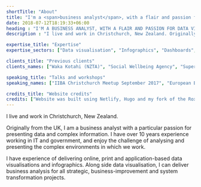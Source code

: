 ```yaml
---
shortTitle: "About"
title: "I'm a <span>business analyst</span>, with a flair and passion for <span>data visualisation</span>."
date: 2018-07-12T18:19:33+06:00
heading : "I'M A BUSINESS ANALYST, WITH A FLAIR AND PASSION FOR DATA VISUALISATION."
description : "I live and work in Christchurch, New Zealand. Originally from the UK, I am a business analyst with a particular passion for presenting data and complex information. I have over 10 years experience working in IT and government, and enjoy the challenge of analysing and presenting the complex environments in which we work. I have experience of delivering online, print and application-based data visualisations and infographics. Along side data visualisation, I can deliver business analysis for all strategic, business-improvement and system transformation projects."

expertise_title: "Expertise"
expertise_sectors: ["Data visualisation", "Infographics", "Dashboards", "Online interactives", "Print-ready handouts and posters", "Information Design", "Business analysis", "Business case and strategy", "Business process improvements", "Data analysis"]

clients_title: "Previous clients"
clients_names: ["Waka Kotahi (NZTA)", "Social Wellbeing Agency", "Superu (Families Commission)", "Ministry of Education", "Department of Internal Affairs", "Ministry of Social Development", "Land Information New Zealand", "Sense Partners", "Greater Wellington Regional Council", "Redvespa Consultants Ltd", "Litmus Datatech", "Southern Canterbury DHB"]

speaking_title: "Talks and workshops"
speaking_names: ["IIBA Christchurch Meetup September 2017", "European Business Analysis Conference 2015", "IIBA BA Development Day conference 2014", "IIBA Wellington Meetup September 2014"]

credits_title: "Website credits"
credits: ["Website was built using Netlify, Hugo and my fork of the Roxo theme by Static Mania"]
---
```



I live and work in Christchurch, New Zealand. 

Originally from the UK, I am a business analyst with a particular passion for presenting data and complex information. I have over 10 years experience working in IT and government, and enjoy the challenge of analysing and presenting the complex environments in which we work. 

I have experience of delivering online, print and application-based data visualisations and infographics. Along side data visualisation, I can deliver business analysis for all strategic, business-improvement and system transformation projects.